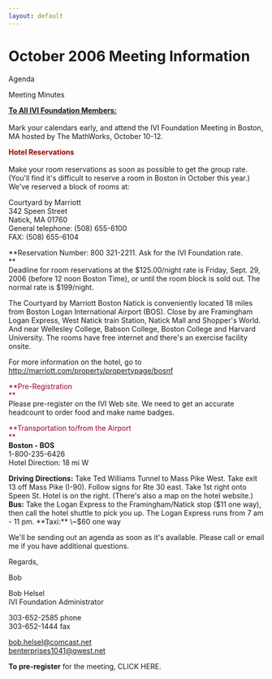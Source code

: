 ```yaml
---
layout: default
---
```

# October 2006 Meeting Information

  
  
Agenda  
  
Meeting Minutes  
  
**<span style="text-decoration: underline"> To All IVI Foundation
Members:  
</span>**  
Mark your calendars early, and attend the IVI Foundation Meeting in
Boston, MA hosted by The MathWorks, October 10-12.  
  
**<span style="color: #990000"> Hotel Reservations  
</span>**  
Make your room reservations as soon as possible to get the group rate.
(You'll find it's difficult to reserve a room in Boston in October this
year.) We've reserved a block of rooms at:  
  
Courtyard by Marriott  
342 Speen Street  
Natick, MA 01760  
General telephone: (508) 655-6100  
FAX: (508) 655-6104  
  
**Reservation Number: 800 321-2211. Ask for the IVI Foundation rate.  
**  
Deadline for room reservations at the $125.00/night rate is Friday,
Sept. 29, 2006 (before 12 noon Boston Time), or until the room block is
sold out. The normal rate is $199/night.  
  
The Courtyard by Marriott Boston Natick is conveniently located 18 miles
from Boston Logan International Airport (BOS). Close by are Framingham
Logan Express, West Natick train Station, Natick Mall and Shopper's
World. And near Wellesley College, Babson College, Boston College and
Harvard University. The rooms have free internet and there's an exercise
facility onsite.  
  
For more information on the hotel, go to
<http://marriott.com/property/propertypage/bosnf>  
  
<span style="color: #990033"> **Pre-Registration  
**</span>  
Please pre-register on the IVI Web site. We need to get an accurate
headcount to order food and make name badges.  
  
<span style="color: #990033"> **Transportation to/from the Airport  
**</span>  
**Boston - BOS**  
1-800-235-6426  
Hotel Direction: 18 mi W  
  
**Driving Directions:** Take Ted Williams Tunnel to Mass Pike West. Take
exit 13 off Mass Pike (I-90). Follow signs for Rte 30 east. Take 1st
right onto Speen St. Hotel is on the right. (There's also a map on the
hotel website.)  
**Bus:** Take the Logan Express to the Framingham/Natick stop ($11 one
way), then call the hotel shuttle to pick you up. The Logan Express runs
from 7 am - 11 pm.  
**Taxi:** \~$60 one way  
  
We'll be sending out an agenda as soon as it's available. Please call or
email me if you have additional questions.  
  
Regards,  
  
Bob  
  
  
Bob Helsel  
IVI Foundation Administrator  
  
303-652-2585 phone  
303-652-1444 fax  
  
<bob.helsel@comcast.net>  
<benterprises1041@qwest.net>  
  
**To pre-register** for the meeting, CLICK HERE.
